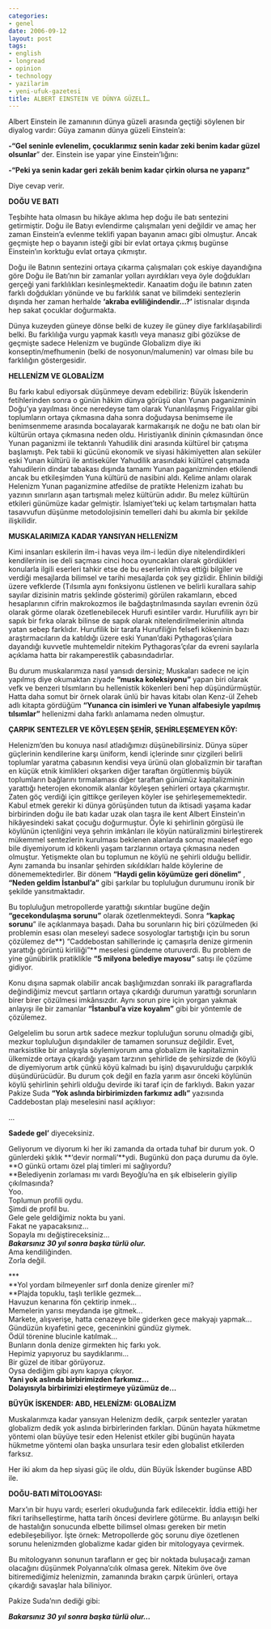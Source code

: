 ```yaml
---
categories:
- genel
date: 2006-09-12
layout: post
tags:
- english
- longread
- opinion
- technology
- yazilarim
- yeni-ufuk-gazetesi
title: ALBERT EINSTEIN VE DÜNYA GÜZELİ…
---
```


Albert Einstein ile zamanının dünya güzeli arasında geçtiği söylenen bir diyalog vardır: Güya zamanın dünya güzeli Einstein’a:

**\-“Gel seninle evlenelim, çocuklarımız senin kadar zeki benim kadar güzel olsunlar**” der. Einstein ise yapar yine Einstein’lığını:

**\-“Peki ya senin kadar geri zekâlı benim kadar çirkin olursa ne yaparız”**

Diye cevap verir.

**DOĞU VE BATI**

Teşbihte hata olmasın bu hikâye aklıma hep doğu ile batı sentezini getirmiştir. Doğu ile Batıyı evlendirme çalışmaları yeni değildir ve amaç her zaman Einstein’a evlenme teklifi yapan bayanın amacı gibi olmuştur. Ancak geçmişte hep o bayanın isteği gibi bir evlat ortaya çıkmış bugünse Einstein’ın korktuğu evlat ortaya çıkmıştır.

Doğu ile Batının sentezini ortaya çıkarma çalışmaları çok eskiye dayandığına göre Doğu ile Batı’nın bir zamanlar yolları ayırdıkları veya öyle doğdukları gerçeği yani farklılıkları kesinleşmektedir. Kanaatim doğu ile batının zaten farklı doğdukları yönünde ve bu farklılık sanat ve bilimdeki sentezlerin dışında her zaman herhalde **‘akraba evliliğindendir...?’** istisnalar dışında hep sakat çocuklar doğurmakta.

Dünya kuzeyden güneye dönse belki de kuzey ile güney diye farklılaşabilirdi belki. Bu farklılığa vurgu yapmak kasıtlı veya manasız gibi gözükse de geçmişte sadece Helenizm ve bugünde Globalizm diye iki konseptin/mefhumenin (belki de nosyonun/malumenin) var olması bile bu farklılığın göstergesidir.

**HELLENİZM VE GLOBALİZM**

Bu farkı kabul ediyorsak düşünmeye devam edebiliriz: Büyük İskenderin fetihlerinden sonra o günün hâkim dünya görüşü olan Yunan paganizminin Doğu’ya yayılması önce neredeyse tam olarak Yunanlılaşmış Frigyalılar gibi toplumların ortaya çıkmasına daha sonra doğudaysa benimseme ile benimsenmeme arasında bocalayarak karmakarışık ne doğu ne batı olan bir kültürün ortaya çıkmasına neden oldu. Hıristiyanlık dininin çıkmasından önce Yunan paganizmi ile tektanrılı Yahudilik dini arasında kültürel bir çatışma başlamıştı. Pek tabii ki gücünü ekonomik ve siyasi hâkimiyetten alan seküler eski Yunan kültürü ile antiseküler Yahudilik arasındaki kültürel çatışmada Yahudilerin dindar tabakası dışında tamamı Yunan paganizminden etkilendi ancak bu etkileşimden Yuna kültürü de nasibini aldı. Kelime anlamı olarak Helenizm Yunan paganizmine atfedilse de pratikte Helenizm izahatı bu yazının sınırların aşan tartışmalı melez kültürün adıdır. Bu melez kültürün etkileri günümüze kadar gelmiştir. İslamiyet’teki uç kelam tartışmaları hatta tasavvufun düşünme metodolojisinin temelleri dahi bu akımla bir şekilde ilişkilidir.

**MUSKALARIMIZA KADAR YANSIYAN HELLENİZM**

Kimi insanları eskilerin ilm-i havas veya ilm-i ledün diye nitelendirdikleri kendilerinin ise deli saçması cinci hoca oyuncakları olarak gördükleri konularla ilgili eserleri tahkir etse de bu eserlerin ihtiva ettiği bilgiler ve verdiği mesajlarda bilimsel ve tarihi mesajlarda çok şey gizlidir. Ehlinin bildiği üzere vefklerde (Tılsımla aynı fonksiyonu üstlenen ve belirli kurallara sahip sayılar dizisinin matris şeklinde gösterimi) görülen rakamların, ebced hesaplarının cifrin makrokozmos ile bağdaştırılmasında sayıları evrenin özü olarak görme olarak özetlenebilecek Hurufi esintiler vardır. Hurufilik ayrı bir sapık bir fırka olarak bilinse de sapık olarak nitelendirilmelerinin altında yatan sebep farklıdır. Hurufilik bir tarafa Hurufiliğin felsefi kökeninin bazı araştırmacıların da katıldığı üzere eski Yunan’daki Pythagoras’çılara dayandığı kuvvetle muhtemeldir nitekim Pythagoras’çılar da evreni sayılarla açıklama hatta bir rakamperestlik çabasındadırlar.

Bu durum muskalarımıza nasıl yansıdı dersiniz; Muskaları sadece ne için yapılmış diye okumaktan ziyade **“muska koleksiyonu”** yapan biri olarak vefk ve benzeri tılsımların bu hellenistik kökenleri beni hep düşündürmüştür. Hatta daha somut bir örnek olarak ünlü bir havas kitabı olan Kenz-ül Zeheb adlı kitapta gördüğüm **“Yunanca cin isimleri ve Yunan alfabesiyle yapılmış tılsımlar”** hellenizmi daha farklı anlamama neden olmuştur.

**ÇARPIK SENTEZLER VE KÖYLEŞEN ŞEHİR, ŞEHİRLEŞEMEYEN KÖY:**

Helenizm’den bu konuya nasıl atladığımızı düşünebilirsiniz. Dünya süper güçlerinin kendilerine karşı üniform, kendi içlerinde sınır çizgileri belirli toplumlar yaratma çabasının kendisi veya ürünü olan globalizmin bir taraftan en küçük etnik kimlikleri okşarken diğer taraftan örgütlenmiş büyük toplumların bağlarını tırmalaması diğer taraftan günümüz kapitalizminin yarattığı heterojen ekonomik alanlar köyleşen şehirleri ortaya çıkarmıştır. Zaten göç verdiği için gittikçe gerileyen köyler ise şehirleşememektedir. Kabul etmek gerekir ki dünya görüşünden tutun da iktisadi yaşama kadar birbirinden doğu ile batı kadar uzak olan taşra ile kent Albert Einstein’ın hikâyesindeki sakat çocuğu doğurmuştur. Öyle ki şehirlinin görgüsü ile köylünün içtenliğini veya şehrin imkânları ile köyün natüralizmini birleştirerek mükemmel sentezlerin kurulması beklenen alanlarda sonuç maalesef ego bile diyemiyorum id kökenli yaşam tarzlarının ortaya çıkmasına neden olmuştur. Yetişmekte olan bu toplumun ne köylü ne şehirli olduğu bellidir. Aynı zamanda bu insanlar şehirden sıkıldıkları halde köylerine de dönememektedirler. Bir dönem **“Haydi gelin köyümüze geri dönelim”** , **“Neden geldim İstanbul’a”** gibi şarkılar bu topluluğun durumunu ironik bir şekilde yansıtmaktadır.

Bu topluluğun metropollerde yarattığı sıkıntılar bugüne değin **“gecekondulaşma sorunu”** olarak özetlenmekteydi. Sonra **“kapkaç sorunu**” ile açıklanmaya başadı. Daha bu sorunların hiç biri çözülmeden (ki problemin esası olan meseleyi sadece sosyologlar tartıştığı için bu sorun çözülemez de**) “Caddebostan sahillerinde iç çamaşırla denize girmenin yarattığı görüntü kirliliği”** meselesi gündeme oturuverdi. Bu problem de yine günübirlik pratiklikle **“5 milyona belediye mayosu”** satışı ile çözüme gidiyor.

Konu dışına sapmak olabilir ancak başlığımızdan sonraki ilk paragraflarda değindiğimiz mevcut şartların ortaya çıkardığı durumun yarattığı sorunların birer birer çözülmesi imkânsızdır. Aynı sorun pire için yorgan yakmak anlayışı ile bir zamanlar **“İstanbul’a vize koyalım”** gibi bir yöntemle de çözülemez.

Gelgelelim bu sorun artık sadece mezkur topluluğun sorunu olmadığı gibi, mezkur topluluğun dışındakiler de tamamen sorunsuz değildir. Evet, marksistike bir anlayışla söylemiyorum ama globalizm ile kapitalizmin ülkemizde ortaya çıkardığı yaşam tarzının şehirlide de şehirsizde de (köylü de diyemiyorum artık çünkü köyü kalmadı bu işin) dışavurulduğu çarpıklık düşündürücüdür. Bu durum çok değil en fazla yarım asır önceki köylünün köylü şehirlinin şehirli olduğu devirde iki taraf için de farklıydı. Bakın yazar Pakize Suda **“Yok aslında birbirimizden farkımız adlı”** yazısında Caddebostan plajı meselesini nasıl açıklıyor:

…

**Sadede gel’** diyeceksiniz.  
  
Geliyorum ve diyorum ki her iki zamanda da ortada tuhaf bir durum yok. O günlerdeki şıklık **‘devir normali’**ydi. Bugünkü don paça durumu da öyle.  
**O günkü ortamı özel plaj timleri mi sağlıyordu?  
**Belediyenin zorlaması mı vardı Beyoğlu’na en şık elbiselerin giyilip çıkılmasında?  
Yoo.  
Toplumun profili oydu.  
Şimdi de profil bu.  
Gele gele geldiğimiz nokta bu yani.  
Fakat ne yapacaksınız...  
Sopayla mı değiştireceksiniz...  
**_Bakarsınız 30 yıl sonra başka türlü olur._**  
Ama kendiliğinden.  
Zorla değil.  
  
\*\*\*  
**Yol yordam bilmeyenler sırf donla denize girenler mi?  
**Plajda topuklu, taşlı terlikle gezmek...  
Havuzun kenarına fön çektirip inmek...  
Memelerin yarısı meydanda işe gitmek...  
Markete, alışverişe, hatta cenazeye bile giderken gece makyajı yapmak...  
Gündüzün kıyafetini gece, geceninkini gündüz giymek.  
Ödül törenine blucinle katılmak...  
Bunların donla denize girmekten hiç farkı yok.  
Hepimiz yapıyoruz bu saydıklarımı...  
Bir güzel de itibar görüyoruz.  
Oysa dediğim gibi aynı kapıya çıkıyor.  
**Yani yok aslında birbirimizden farkımız...  
Dolayısıyla birbirimizi eleştirmeye yüzümüz de...**

**BÜYÜK İSKENDER: ABD, HELENİZM: GLOBALİZM**

Muskalarımıza kadar yansıyan Helenizm dedik, çarpık sentezler yaratan globalizm dedik yok aslında birbirlerinden farkları. Dünün hayata hükmetme yöntemi olan büyüye tesir eden Helenist etkiler gibi bugünün hayata hükmetme yöntemi olan başka unsurlara tesir eden globalist etkilerden farksız.

Her iki akım da hep siyasi güç ile oldu, dün Büyük İskender bugünse ABD ile.

**DOĞU-BATI MİTOLOGYASI:**

Marx’ın bir huyu vardı; eserleri okuduğunda fark edilecektir. İddia ettiği her fikri tarihselleştirme, hatta tarih öncesi devirlere götürme. Bu anlayışın belki de hastalığın sonucunda elbette bilimsel olması gereken bir metin edebileşebiliyor. İşte örnek: Metropollerde göç sorunu diye özetlenen sorunu helenizmden globalizme kadar giden bir mitologyaya çevirmek.

Bu mitologyanın sonunun tarafların er geç bir noktada buluşacağı zaman olacağını düşünmek Polyanna’cılık olmasa gerek. Nitekim öve öve bitiremediğimiz helenizmin, zamanında bırakın çarpık ürünleri, ortaya çıkardığı savaşlar hala biliniyor.

Pakize Suda’nın dediği gibi:

**_Bakarsınız 30 yıl sonra başka türlü olur…_**
